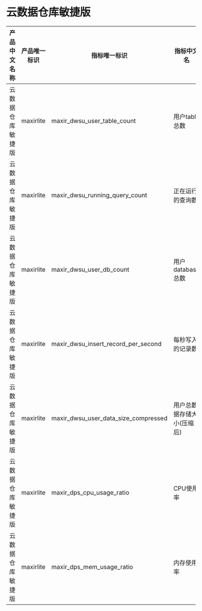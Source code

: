 # 云数据仓库敏捷版

| 产品中文名称     | 产品唯一标识 | 指标唯一标识                         | 指标中文名                 | 单位 | 备注 |
| ---------------- | ------------ | ------------------------------------ | -------------------------- | ---- | ---- |
| 云数据仓库敏捷版 | maxirlite    | maxir_dwsu_user_table_count          | 用户table总数              | 个   |      |
| 云数据仓库敏捷版 | maxirlite    | maxir_dwsu_running_query_count       | 正在运行的查询数           | 个   |      |
| 云数据仓库敏捷版 | maxirlite    | maxir_dwsu_user_db_count             | 用户database总数           | 个   |      |
| 云数据仓库敏捷版 | maxirlite    | maxir_dwsu_insert_record_per_second  | 每秒写入的记录数           | 个/s |      |
| 云数据仓库敏捷版 | maxirlite    | maxir_dwsu_user_data_size_compressed | 用户总数据存储大小(压缩后) | Byte |      |
| 云数据仓库敏捷版 | maxirlite    | maxir_dps_cpu_usage_ratio            | CPU使用率                  | %    |      |
| 云数据仓库敏捷版 | maxirlite    | maxir_dps_mem_usage_ratio            | 内存使用率                 | %    |      |